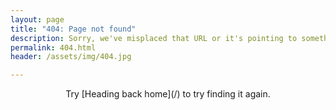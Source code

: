 ```yaml
---
layout: page
title: "404: Page not found"
description: Sorry, we've misplaced that URL or it's pointing to something that doesn't exist.
permalink: 404.html
header: /assets/img/404.jpg

---
```


<center>
Try [Heading back home](/) to try finding it again.
</center>
